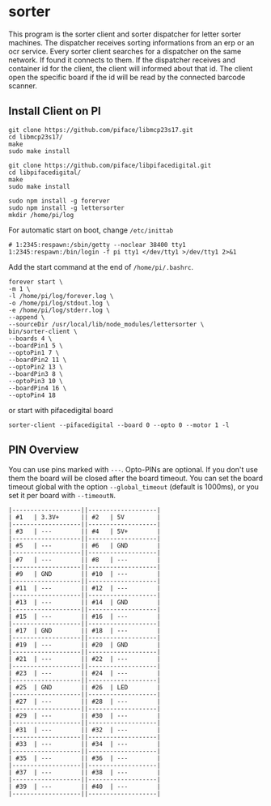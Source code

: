 # sorter

This program is the sorter client and sorter dispatcher for letter sorter machines. The dispatcher receives sorting informations from an erp or an ocr service.
Every sorter client searches for a dispatcher on the same network. If found it connects to them. If the dispatcher receives and container id for the client, the client will informed about that id. The client open the specific board if the id will be read by the connected barcode scanner.

## Install Client on PI

```
git clone https://github.com/piface/libmcp23s17.git
cd libmcp23s17/
make
sudo make install

git clone https://github.com/piface/libpifacedigital.git
cd libpifacedigital/
make
sudo make install

sudo npm install -g forerver
sudo npm install -g lettersorter
mkdir /home/pi/log
```

For automatic start on boot, change `/etc/inittab`

```
# 1:2345:respawn:/sbin/getty --noclear 38400 tty1
1:2345:respawn:/bin/login -f pi tty1 </dev/tty1 >/dev/tty1 2>&1
```

Add the start command at the end of `/home/pi/.bashrc`.
```
forever start \
-m 1 \
-l /home/pi/log/forever.log \
-o /home/pi/log/stdout.log \
-e /home/pi/log/stderr.log \
--append \
--sourceDir /usr/local/lib/node_modules/lettersorter \
bin/sorter-client \
--boards 4 \
--boardPin1 5 \
--optoPin1 7 \
--boardPin2 11 \
--optoPin2 13 \
--boardPin3 8 \
--optoPin3 10 \
--boardPin4 16 \
--optoPin4 18
```

or start with pifacedigital board

```
sorter-client --pifacedigital --board 0 --opto 0 --motor 1 -l
```

## PIN Overview
You can use pins marked with `---`. Opto-PINs are optional. If you don't use them the board will be closed after the board timeout. You can set the board timeout global with the option `--global_timeout` (default is 1000ms), or you set it per board with `--timeoutN`.

```
|-------------------||-------------------|
| #1   | 3.3V+      || #2   | 5V         |
|-------------------||-------------------|
| #3   | ---        || #4   | 5V+        |
|-------------------||-------------------|
| #5   | ---        || #6   | GND        |
|-------------------||-------------------|
| #7   | ---        || #8   | ---        |
|-------------------||-------------------|
| #9   | GND        || #10  | ---        |
|-------------------||-------------------|
| #11  | ---        || #12  | ---        |
|-------------------||-------------------|
| #13  | ---        || #14  | GND        |
|-------------------||-------------------|
| #15  | ---        || #16  | ---        |
|-------------------||-------------------|
| #17  | GND        || #18  | ---        |
|-------------------||-------------------|
| #19  | ---        || #20  | GND        |
|-------------------||-------------------|
| #21  | ---        || #22  | ---        |
|-------------------||-------------------|
| #23  | ---        || #24  | ---        |
|-------------------||-------------------|
| #25  | GND        || #26  | LED        |
|-------------------||-------------------|
| #27  | ---        || #28  | ---        |
|-------------------||-------------------|
| #29  | ---        || #30  | ---        |
|-------------------||-------------------|
| #31  | ---        || #32  | ---        |
|-------------------||-------------------|
| #33  | ---        || #34  | ---        |
|-------------------||-------------------|
| #35  | ---        || #36  | ---        |
|-------------------||-------------------|
| #37  | ---        || #38  | ---        |
|-------------------||-------------------|
| #39  | ---        || #40  | ---        |
|-------------------||-------------------|

```

